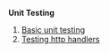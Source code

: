**Unit Testing**

1. [Basic unit testing](sum/README.md)
2. [Testing http handlers](http_handlers/README.md)